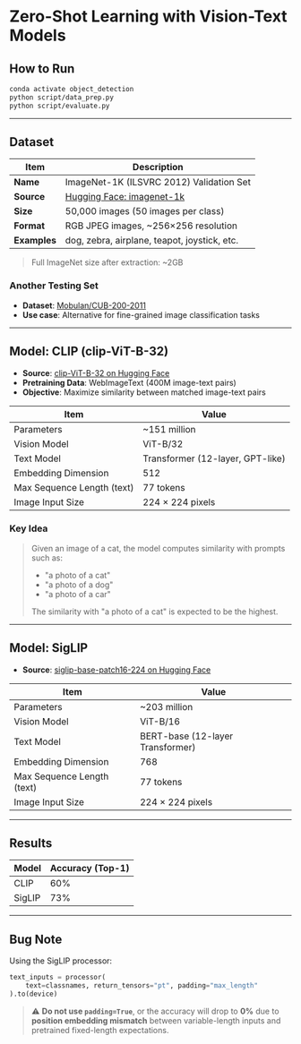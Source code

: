 # Zero-Shot Learning with Vision-Text Models
## How to Run

```bash
conda activate object_detection
python script/data_prep.py
python script/evaluate.py
```

---

## Dataset

| Item         | Description                                                              |
| ------------ | ------------------------------------------------------------------------ |
| **Name**     | ImageNet-1K (ILSVRC 2012) Validation Set                                 |
| **Source**   | [Hugging Face: imagenet-1k](https://huggingface.co/datasets/imagenet-1k) |
| **Size**     | 50,000 images (50 images per class)                                      |
| **Format**   | RGB JPEG images, \~256×256 resolution                                    |
| **Examples** | dog, zebra, airplane, teapot, joystick, etc.                             |

> Full ImageNet size after extraction: \~2GB

### Another Testing Set

* **Dataset**: [Mobulan/CUB-200-2011](https://huggingface.co/datasets/Mobulan/CUB-200-2011)
* **Use case**: Alternative for fine-grained image classification tasks

---

## Model: CLIP (clip-ViT-B-32)

* **Source**: [clip-ViT-B-32 on Hugging Face](https://huggingface.co/sentence-transformers/clip-ViT-B-32)
* **Pretraining Data**: WebImageText (400M image-text pairs)
* **Objective**: Maximize similarity between matched image-text pairs


| Item                       | Value                         |
| -------------------------- | ----------------------------- |
| Parameters                 | ~151 million                  |
| Vision Model               | ViT-B/32                      |
| Text Model                 | Transformer (12-layer, GPT-like) |
| Embedding Dimension        | 512                           |
| Max Sequence Length (text) | 77 tokens                     |
| Image Input Size           | 224 × 224 pixels              |


### Key Idea

> Given an image of a cat, the model computes similarity with prompts such as:
>
> * "a photo of a cat"
> * "a photo of a dog"
> * "a photo of a car"
>
> The similarity with "a photo of a cat" is expected to be the highest.

---

## Model: SigLIP

* **Source**: [siglip-base-patch16-224 on Hugging Face](https://huggingface.co/google/siglip-base-patch16-224)


| Item                       | Value                         |
| -------------------------- | ----------------------------- |
| Parameters                 | ~203 million                  |
| Vision Model               | ViT-B/16                      |
| Text Model                 | BERT-base (12-layer Transformer) |
| Embedding Dimension        | 768                           |
| Max Sequence Length (text) | 77 tokens                     |
| Image Input Size           | 224 × 224 pixels              |

---

## Results

| Model  | Accuracy (Top-1) |
| ------ | -------------------------------- |
| CLIP   | 60%                              |
| SigLIP | 73%                              |

---

## Bug Note

Using the SigLIP processor:

```python
text_inputs = processor(
    text=classnames, return_tensors="pt", padding="max_length"
).to(device)
```

> ⚠️ **Do not use `padding=True`**, or the accuracy will drop to **0%** due to **position embedding mismatch** between variable-length inputs and pretrained fixed-length expectations.
